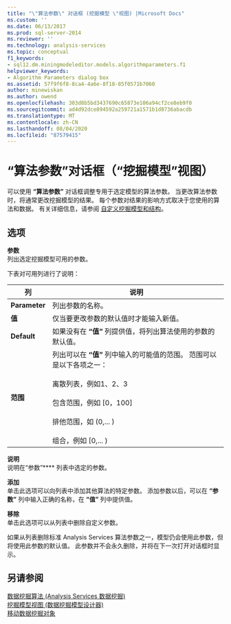```yaml
---
title: "\"算法参数\" 对话框 (挖掘模型 \"视图) |Microsoft Docs"
ms.custom: ''
ms.date: 06/13/2017
ms.prod: sql-server-2014
ms.reviewer: ''
ms.technology: analysis-services
ms.topic: conceptual
f1_keywords:
- sql12.dm.miningmodeleditor.models.algorithmparameters.f1
helpviewer_keywords:
- Algorithm Parameters dialog box
ms.assetid: 57f9f6f8-8ca4-4a6e-8f18-85f0571b7060
author: minewiskan
ms.author: owend
ms.openlocfilehash: 303d8b5bd3437690c65873e106a94cf2ce8eb9f0
ms.sourcegitcommit: ad4d92dce894592a259721a1571b1d8736abacdb
ms.translationtype: MT
ms.contentlocale: zh-CN
ms.lasthandoff: 08/04/2020
ms.locfileid: "87579415"
---
```

# <a name="algorithm-parameters-dialog-box-mining-models-view"></a>“算法参数”对话框（“挖掘模型”视图）
  可以使用 **“算法参数”** 对话框调整专用于选定模型的算法参数。 当更改算法参数时，将通常更改挖掘模型的结果。 每个参数对结果的影响方式取决于您使用的算法和数据。 有关详细信息，请参阅 [自定义挖掘模型和结构](data-mining/customize-mining-models-and-structure.md)。  
  
## <a name="options"></a>选项  
 **参数**  
 列出选定挖掘模型可用的参数。  
  
 下表对可用列进行了说明：  
  
|列|说明|  
|------------|-----------------|  
|**Parameter**|列出参数的名称。|  
|**值**|仅当要更改参数的默认值时才能输入新值。|  
|**Default**|如果没有在 **“值”** 列提供值，将列出算法使用的参数的默认值。|  
|**范围**|列出可以在 **“值”** 列中输入的可能值的范围。 范围可以是以下各项之一：<br /><br /> 离散列表，例如1、2、3<br /><br /> 包含范围，例如 [0，100]<br /><br /> 排他范围，如 (0,... ) <br /><br /> 组合，例如 [0,... ) |  
  
 **说明**  
 说明在“参数”**** 列表中选定的参数。  
  
 **添加**  
 单击此选项可以向列表中添加其他算法的特定参数。 添加参数以后，可以在 **“参数”** 列中输入正确的名称，在 **“值”** 列中提供值。  
  
 **移除**  
 单击此选项可以从列表中删除自定义参数。  
  
 如果从列表删除标准 Analysis Services 算法参数之一，模型仍会使用此参数，但将使用此参数的默认值。 此参数并不会永久删除，并将在下一次打开对话框时显示。  
  
## <a name="see-also"></a>另请参阅  
 [数据挖掘算法 &#40;Analysis Services 数据挖掘&#41;](data-mining/data-mining-algorithms-analysis-services-data-mining.md)   
 [挖掘模型视图 &#40;数据挖掘模型设计器&#41;](mining-models-view-data-mining-model-designer.md)   
 [移动数据挖掘对象](data-mining/moving-data-mining-objects.md)  
  
  
